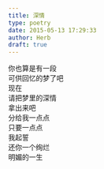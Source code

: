 ```yaml
---  
title: 深情  
type: poetry  
date: 2015-05-13 17:29:33  
author: Herb  
draft: true
---  
```

你也算是有一段  
可供回忆的梦了吧  
现在  
请把梦里的深情  
拿出来吧  
分给我一点点  
只要一点点  
我起誓  
还你一个绚烂  
明媚的一生